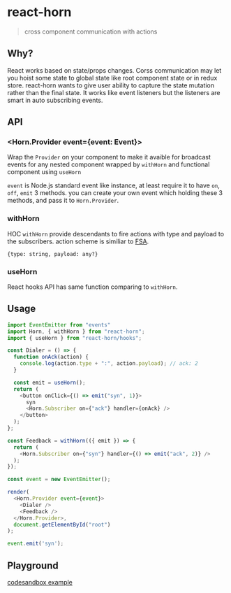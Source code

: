 # react-horn
> cross component communication with actions

## Why?

React works based on state/props changes. Corss communication may let you hoist some state to global state like root component state or in redux store. react-horn wants to give user ability to capture the state mutation rather than the final state. It works like event listeners but the listeners are smart in auto subscribing events.

## API

### <Horn.Provider event={event: Event}>

Wrap the `Provider` on your component to make it avaible for broadcast events for any nested component wrapped by `withHorn` and functional component using `useHorn`

`event` is Node.js standard event like instance, at least require it to have `on`, `off`, `emit` 3 methods.
you can create your own event which holding these 3 methods, and pass it to `Horn.Provider`.

### withHorn

HOC `withHorn` provide descendants to fire actions with type and payload to the subscribers.
action scheme is similiar to [FSA](https://github.com/redux-utilities/flux-standard-action).

`{type: string, payload: any?}`

### useHorn

React hooks API has same function comparing to `withHorn`.


## Usage

```js
import EventEmitter from "events"
import Horn, { withHorn } from "react-horn";
import { useHorn } from "react-horn/hooks";

const Dialer = () => {
  function onAck(action) {
    console.log(action.type + ":", action.payload); // ack: 2
  }

  const emit = useHorn();
  return (
    <button onClick={() => emit("syn", 1)}>
      syn
      <Horn.Subscriber on={"ack"} handler={onAck} />
    </button>
  );
};

const Feedback = withHorn(({ emit }) => {
  return (
    <Horn.Subscriber on={"syn"} handler={() => emit("ack", 2)} />
  );
});

const event = new EventEmitter();

render(
  <Horn.Provider event={event}>
    <Dialer />
    <Feedback />
  </Horn.Provider>,
  document.getElementById("root")
);

event.emit('syn');
```

## Playground

[codesandbox example](https://codesandbox.io/s/njm193jr)
